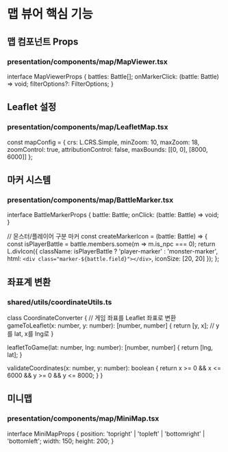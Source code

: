 # 맵 뷰어 핵심 기능

## 맵 컴포넌트 Props

### presentation/components/map/MapViewer.tsx
interface MapViewerProps {
  battles: Battle[];
  onMarkerClick: (battle: Battle) => void;
  filterOptions?: FilterOptions;
}

## Leaflet 설정

### presentation/components/map/LeafletMap.tsx
const mapConfig = {
  crs: L.CRS.Simple,
  minZoom: 10,
  maxZoom: 18,
  zoomControl: true,
  attributionControl: false,
  maxBounds: [[0, 0], [8000, 6000]]
};

## 마커 시스템

### presentation/components/map/BattleMarker.tsx
interface BattleMarkerProps {
  battle: Battle;
  onClick: (battle: Battle) => void;
}

// 몬스터/플레이어 구분 마커
const createMarkerIcon = (battle: Battle) => {
  const isPlayerBattle = battle.members.some(m => m.is_npc === 0);
  return L.divIcon({
    className: isPlayerBattle ? 'player-marker' : 'monster-marker',
    html: `<div class="marker-${battle.field}"></div>`,
    iconSize: [20, 20]
  });
};

## 좌표계 변환

### shared/utils/coordinateUtils.ts
class CoordinateConverter {
  // 게임 좌표를 Leaflet 좌표로 변환
  gameToLeaflet(x: number, y: number): [number, number] {
    return [y, x]; // y를 lat, x를 lng로
  }
  
  leafletToGame(lat: number, lng: number): [number, number] {
    return [lng, lat];
  }
  
  validateCoordinates(x: number, y: number): boolean {
    return x >= 0 && x <= 6000 && y >= 0 && y <= 8000;
  }
}

## 미니맵

### presentation/components/map/MiniMap.tsx
interface MiniMapProps {
  position: 'topright' | 'topleft' | 'bottomright' | 'bottomleft';
  width: 150;
  height: 200;
}
